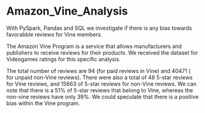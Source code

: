 # Amazon_Vine_Analysis

With PySpark, Pandas and SQL we investigate if there is any bias towards favorabble reviews for Vine members.

The Amazon Vine Program is a service that allows manufacturers and publishers to receive reviews for their products. We received the dataset for Videogames ratings for this specific analysis.

The total number of reviews are 94 (for paid reviews in Vine) and 40471 ( for unpaid non-Vine reviews).
There were also a total of 48 5-star reviews for Vine reviews, and 15663 of 5-star reviews for non-Vine reviews.
We can note that there is a 51% of 5-star reviews that belong to Vine, whereas the non-vine reviews have only 39%. We could speculate that there is a positive bias within the Vine program.
